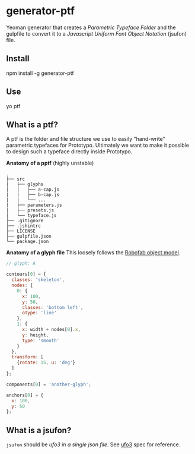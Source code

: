 generator-ptf
==============

Yeoman generator that creates a *Parametric Typeface Folder* and the gulpfile to convert it to a *Javascript Uniform Font Object Notation* (jsufon) file.

Install
-------

npm install -g generator-ptf

Use
---

yo ptf


What is a ptf?
---------------

A ptf is the folder and file structure we use to easily "hand-write" parametric typefaces for Prototypo. Ultimately we want to make it possible to design such a typeface directly inside Prototypo.

**Anatomy of a pptf** (highly unstable)

    .
    ├── src
    |   ├── glyphs
    |   |   ├── a-cap.js
    |   |   ├── b-cap.js
    |   |   └── ...
    |   ├── parameters.js
    |   ├── presets.js
    |   └── typeface.js
    ├── .gitignore
    ├── .jshintrc
    ├── LICENSE
    ├── gulpfile.json
    └── package.json

**Anatomy of a glyph file**
This loosely follows the [Robofab object model](http://robofab.org/objects/model.html).

```javascript
// glyph: A

contours[0] = {
  classes: 'skeleton',
  nodes: {
    0: {
      x: 100,
      y: 50,
      classes: 'bottom left',
      oType: 'line'
    },
    1: {
      x: width + nodes[0].x,
      y: height,
      type: 'smooth'
    }
  },
  transform: [
    {rotate: 15, u: 'deg'}
  ]
};

components[0] = 'another-glyph';

anchors[0] = {
  x: 100,
  y: 50
};
```

What is a jsufon?
-----------------

`jsufon` should be *ufo3 in a single json file*. See [ufo3](http://unifiedfontobject.org/versions/ufo3/) spec for reference.
